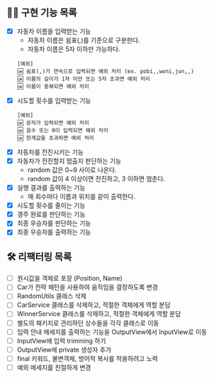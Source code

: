 ## 👩‍💻 구현 기능 목록
- [x] 자동차 이름을 입력받는 기능
  - 자동차 이름은 쉼표(,)를 기준으로 구분한다.
  - 자동차 이름은 5자 이하만 가능하다.
  ```
  [예외]
  🆗 쉼표(,)가 연속으로 입력되면 예외 처리 (ex. pobi,,woni,jun,,)
  🆗 이름의 길이가 1자 미만 또는 5자 초과면 예외 처리
  🆗 이름이 중복되면 예외 처리
  ```
- [x] 시도할 횟수를 입력받는 기능
  ```
  [예외]
  🆗 문자가 입력되면 예외 처리
  🆗 음수 또는 0이 입력되면 예외 처리
  🆗 한계값을 초과하면 예외 처리
  ```
- [x] 자동차를 전진시키는 기능
- [x] 자동차가 전진할지 멈출지 판단하는 기능
  - random 값은 0~9 사이로 나온다.
  - random 값이 4 이상이면 전진하고, 3 이하면 멈춘다.
- [x] 실행 결과를 출력하는 기능
  - 매 회수마다 이름과 위치를 같이 출력한다.
- [x] 시도할 횟수를 줄이는 기능
- [x] 경주 완료를 판단하는 기능
- [x] 최종 우승자를 판단하는 기능
- [x] 최종 우승자를 출력하는 기능

## 🛠 리팩터링 목록
- [ ] 원시값을 객체로 포장 (Position, Name)
- [ ] Car가 전략 패턴을 사용하여 움직임을 결정하도록 변경
- [ ] RandomUtils 클래스 삭제
- [ ] CarService 클래스를 삭제하고, 적절한 객체에게 역할 분담
- [ ] WinnerService 클래스를 삭제하고, 적절한 객체에게 역할 분담
- [ ] 별도의 패키지로 관리하던 상수들을 각각 클래스로 이동
- [ ] 입력 안내 메세지를 출력하는 기능을 OutputView에서 InputView로 이동
- [ ] InputView에 입력 trimming 하기
- [ ] OutputView에 private 생성자 추가
- [ ] final 키워드, 불변객체, 방어적 복사를 적용하려고 노력
- [ ] 예외 메세지를 친절하게 변경
